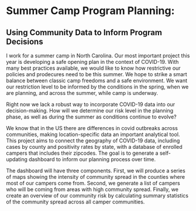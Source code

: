 # Summer Camp Program Planning: 
## Using Community Data to Inform Program Decisions

I work for a summer camp in North Carolina. Our most important project this year is developing a safe opening plan in the context of COVID-19. With many best practices available, we would like to know how restrictive our policies and prodecures need to be this summer. We hope to strike a smart balance between classic camp freedoms and a safe environment. We want our restriction level to be informed by the conditions in the spring, when we are planning, and across the summer, while camp is underway. 

Right now we lack a robust way to incorporate COVID-19 data into our decision-making. How will we determine our risk level in the planning phase, as well as during the summer as conditions continue to evolve?

We know that in the US there are differences in covid outbreaks across communities, making location-specific data an important analytical tool. This project aims to connect the geography of COVID-19 data, including cases by county and positivity rates by state, with a database of enrolled campers that includes their zipcodes. The goal is to generate a self-updating dashboard to inform our planning process over time. 

The dashboard will have three components. First, we will produce a series of maps showing the intensity of community spread in the counties where most of our campers come from. Second, we generate a list of campers who will be coming from areas with high community spread. Finally, we create an overview of our community risk by calculating summary statistics of the community spread across all camper communities.
